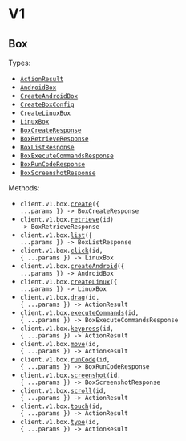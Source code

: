 # V1

## Box

Types:

- <code><a href="./src/resources/v1/box.ts">ActionResult</a></code>
- <code><a href="./src/resources/v1/box.ts">AndroidBox</a></code>
- <code><a href="./src/resources/v1/box.ts">CreateAndroidBox</a></code>
- <code><a href="./src/resources/v1/box.ts">CreateBoxConfig</a></code>
- <code><a href="./src/resources/v1/box.ts">CreateLinuxBox</a></code>
- <code><a href="./src/resources/v1/box.ts">LinuxBox</a></code>
- <code><a href="./src/resources/v1/box.ts">BoxCreateResponse</a></code>
- <code><a href="./src/resources/v1/box.ts">BoxRetrieveResponse</a></code>
- <code><a href="./src/resources/v1/box.ts">BoxListResponse</a></code>
- <code><a href="./src/resources/v1/box.ts">BoxExecuteCommandsResponse</a></code>
- <code><a href="./src/resources/v1/box.ts">BoxRunCodeResponse</a></code>
- <code><a href="./src/resources/v1/box.ts">BoxScreenshotResponse</a></code>

Methods:

- <code title="post /api/v1/box">client.v1.box.<a href="./src/resources/v1/box.ts">create</a>({ ...params }) -> BoxCreateResponse</code>
- <code title="get /api/v1/box/{id}">client.v1.box.<a href="./src/resources/v1/box.ts">retrieve</a>(id) -> BoxRetrieveResponse</code>
- <code title="get /api/v1/box">client.v1.box.<a href="./src/resources/v1/box.ts">list</a>({ ...params }) -> BoxListResponse</code>
- <code title="post /api/v1/box/{id}/click">client.v1.box.<a href="./src/resources/v1/box.ts">click</a>(id, { ...params }) -> LinuxBox</code>
- <code title="post /api/v1/box/android">client.v1.box.<a href="./src/resources/v1/box.ts">createAndroid</a>({ ...params }) -> AndroidBox</code>
- <code title="post /api/v1/box/linux">client.v1.box.<a href="./src/resources/v1/box.ts">createLinux</a>({ ...params }) -> LinuxBox</code>
- <code title="post /api/v1/box/{id}/drag">client.v1.box.<a href="./src/resources/v1/box.ts">drag</a>(id, { ...params }) -> ActionResult</code>
- <code title="post /api/v1/box/{id}/commands">client.v1.box.<a href="./src/resources/v1/box.ts">executeCommands</a>(id, { ...params }) -> BoxExecuteCommandsResponse</code>
- <code title="post /api/v1/box/{id}/keypress">client.v1.box.<a href="./src/resources/v1/box.ts">keypress</a>(id, { ...params }) -> ActionResult</code>
- <code title="post /api/v1/box/{id}/move">client.v1.box.<a href="./src/resources/v1/box.ts">move</a>(id, { ...params }) -> ActionResult</code>
- <code title="post /api/v1/box/{id}/run-code">client.v1.box.<a href="./src/resources/v1/box.ts">runCode</a>(id, { ...params }) -> BoxRunCodeResponse</code>
- <code title="post /api/v1/box/{id}/screenshot">client.v1.box.<a href="./src/resources/v1/box.ts">screenshot</a>(id, { ...params }) -> BoxScreenshotResponse</code>
- <code title="post /api/v1/box/{id}/scroll">client.v1.box.<a href="./src/resources/v1/box.ts">scroll</a>(id, { ...params }) -> ActionResult</code>
- <code title="post /api/v1/box/{id}/touch">client.v1.box.<a href="./src/resources/v1/box.ts">touch</a>(id, { ...params }) -> ActionResult</code>
- <code title="post /api/v1/box/{id}/type">client.v1.box.<a href="./src/resources/v1/box.ts">type</a>(id, { ...params }) -> ActionResult</code>
